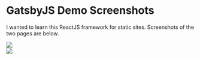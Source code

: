 <h1>GatsbyJS Demo Screenshots</h1>

I wanted to learn this ReactJS framework for static sites. Screenshots of the two pages are below.

<img src="https://cherylhughey.github.io/img/gatsby1.png">
<br>
<img src="https://cherylhughey.github.io/img/gatsby2.png">

      

